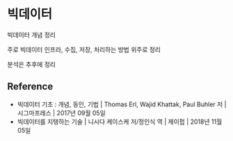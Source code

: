 # 빅데이터

빅데이터 개념 정리

주로 빅데이터 인프라, 수집, 저장, 처리하는 방법 위주로 정리

분석은 추후에 정리







## Reference

- 빅데이터 기초 : 개념, 동인, 기법 | Thomas Erl, Wajid Khattak, Paul Buhler 저 | 시그마프레스 | 2017년 09월 05일
- 빅데이터를 지탱하는 기술 | 니시다 케이스케 저/정인식 역 | 제이펍 | 2018년 11월 05일

